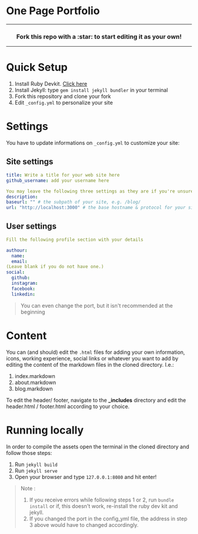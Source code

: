 # One Page Portfolio

***

<h3 align="center">Fork this repo with a :star: to start editing it as your own!

***

# Quick Setup

1. Install Ruby Devkit. [Click here](https://rubyinstaller.org/downloads/)
2. Install Jekyll: type `gem install jekyll bundler` in your terminal
3. Fork this repository and clone your fork
4. Edit `_config.yml` to personalize your site

# Settings

You have to update informations on `_config.yml` to customize your site:

## Site settings
```yml
title: Write a title for your web site here
github_username: add your username here

You may leave the following three settings as they are if you're unsure what to edit.
description: 
baseurl: "" # the subpath of your site, e.g. /blog/
url: "http://localhost:3000" # the base hostname & protocol for your site
```

## User settings
```yml
Fill the following profile section with your details

authour:
  name: 
  email: 
(Leave blank if you do not have one.)
social:
  github: 
  instagram: 
  facebook: 
  linkedin: 
```

> You can even change the port, but it isn't recommended at the beginning

# Content

You can (and should) edit the `.html` files for adding your own information, icons, working experience, social links or whatever you want to add by editing the content of the markdown files in the cloned directory. I.e.:

1. index.markdown
2. about.markdown
3. blog.markdown

To edit the header/ footer, navigate to the **_includes** directory and edit the header.html / footer.html according to your choice.

# Running locally

In order to compile the assets open the terminal in the cloned directory and follow those steps:

1. Run `jekyll build`
2. Run `jekyll serve`
3. Open your browser and type `127.0.0.1:8080` and hit enter!

> Note : 
> 1. If you receive errors while following steps 1 or 2, run `bundle install` or if, this doesn't work, re-install the ruby dev kit and jekyll.
> 2. If you changed the port in the config_yml file, the address in step 3 above would have to changed accordingly.
